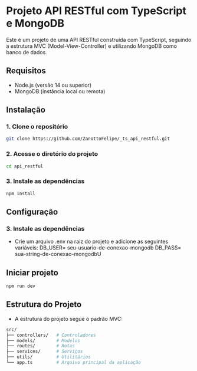 # Projeto API RESTful com TypeScript e MongoDB

Este é um projeto de uma API RESTful construída com TypeScript, seguindo a estrutura MVC (Model-View-Controller) e utilizando MongoDB como banco de dados.

## Requisitos

- Node.js (versão 14 ou superior)
- MongoDB (instância local ou remota)

## Instalação

### 1. Clone o repositório

```bash
git clone https://github.com/ZanottoFelipe/_ts_api_restful.git
```

### 2. Acesse o diretório do projeto

```bash
cd api_restful
```

### 3. Instale as dependências

```bash
npm install
```

## Configuração

### 3. Instale as dependências

- Crie um arquivo .env na raiz do projeto e adicione as seguintes variáveis:
  DB_USER= seu-usuario-de-conexao-mongodb
  DB_PASS= sua-string-de-conexao-mongodbU

## Iniciar projeto

```bash
npm run dev
```

## Estrutura do Projeto

- A estrutura do projeto segue o padrão MVC:

```bash
src/
├── controllers/   # Controladores
├── models/        # Modelos
├── routes/        # Rotas
├── services/      # Serviços
├── utils/         # Utilitários
└── app.ts         # Arquivo principal da aplicação

```
